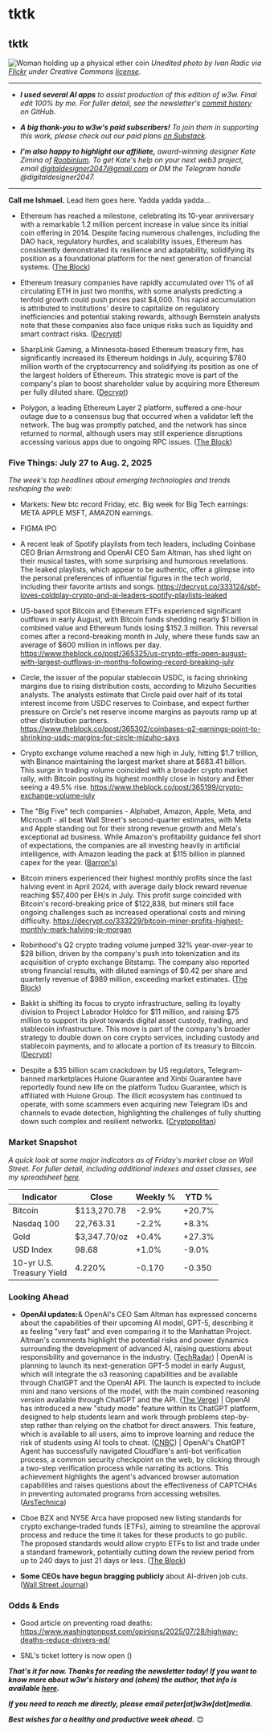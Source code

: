 # tktk
## tktk

![Woman holding up a physical ether coin](https://w3w.news/img/eth-1920.jpg)
*Unedited photo by Ivan Radic via [Flickr](https://www.flickr.com/people/26344495@N05/) under Creative Commons [license](https://creativecommons.org/licenses/by/2.0/).*

<hr>

- _**I used several AI apps** to assist production of this edition of w3w. Final edit 100% by me. For fuller detail, see the newsletter's [commit history](https://github.com/peteramckay/w3wnewsletter/commits) on GitHub._

- _**A big thank-you to w3w's paid subscribers!** To join them in supporting this work, please check out our paid plans [on Substack](https://w3wnews.substack.com/subscribe)._

- _**I'm also happy to highlight our affiliate,** award-winning designer Kate Zimina of [Roobinium](https://dribbble.com/roobinium). To get Kate's help on your next web3 project, email digitaldesigner2047@gmail.com or DM the Telegram handle @digitaldesigner2047._

<hr>

**Call me Ishmael.** Lead item goes here. Yadda yadda yadda...

<!-- Riff on Ethereum's 10th anniversary. -->

- Ethereum has reached a milestone, celebrating its 10-year anniversary with a remarkable 1.2 million percent increase in value since its initial coin offering in 2014. Despite facing numerous challenges, including the DAO hack, regulatory hurdles, and scalability issues, Ethereum has consistently demonstrated its resilience and adaptability, solidifying its position as a foundational platform for the next generation of financial systems. ([The Block](https://www.theblock.co/post/364947/10-years-on-ethereum-has-rebuilt-itself-time-and-again-without-compromising-on-its-values-community-members-say)) <!-- Draft news summary by Leo/Llama 3.1 8B -->

- Ethereum treasury companies have rapidly accumulated over 1% of all circulating ETH in just two months, with some analysts predicting a tenfold growth could push prices past $4,000. This rapid accumulation is attributed to institutions' desire to capitalize on regulatory inefficiencies and potential staking rewards, although Bernstein analysts note that these companies also face unique risks such as liquidity and smart contract risks. ([Decrypt](https://decrypt.co/332281/ethereum-treausry-10-percent-all-eth-standard-chartered)) <!-- Draft news summary by Leo/Llama 3.1 8B -->

- SharpLink Gaming, a Minnesota-based Ethereum treasury firm, has significantly increased its Ethereum holdings in July, acquiring $780 million worth of the cryptocurrency and solidifying its position as one of the largest holders of Ethereum. This strategic move is part of the company's plan to boost shareholder value by acquiring more Ethereum per fully diluted share. ([Decrypt](https://decrypt.co/332334/sharplink-gaming-drops-780-million-ethereum-july)) <!-- Draft news summary by Leo/Llama 3.1 8B -->

- Polygon, a leading Ethereum Layer 2 platform, suffered a one-hour outage due to a consensus bug that occurred when a validator left the network. The bug was promptly patched, and the network has since returned to normal, although users may still experience disruptions accessing various apps due to ongoing RPC issues. ([The Block](https://www.theblock.co/post/364913/polygon-suffers-hour-long-outage-weeks-after-complex-hard-fork)) <!-- Draft news summary by Leo/Llama 3.1 8B -->



<!--

<hr>

[![affiliate banner ad](https://w3w.news/img/affiliate-kz-letter.png)](
https://dribbble.com/roobinium)

<hr>

-->




### Five Things: July 27 to Aug. 2, 2025

*The week's top headlines about emerging technologies and trends reshaping the web:*

- Markets: New btc record Friday, etc. Big week for Big Tech earnings: META APPLE MSFT, AMAZON earnings.

- FIGMA IPO <!-- Link TK -->

- A recent leak of Spotify playlists from tech leaders, including Coinbase CEO Brian Armstrong and OpenAI CEO Sam Altman, has shed light on their musical tastes, with some surprising and humorous revelations. The leaked playlists, which appear to be authentic, offer a glimpse into the personal preferences of influential figures in the tech world, including their favorite artists and songs. https://decrypt.co/333124/sbf-loves-coldplay-crypto-and-ai-leaders-spotify-playlists-leaked <!-- Draft news summary by Leo/Llama 3.1 8B -->

- US-based spot Bitcoin and Ethereum ETFs experienced significant outflows in early August, with Bitcoin funds shedding nearly $1 billion in combined value and Ethereum funds losing $152.3 million. This reversal comes after a record-breaking month in July, where these funds saw an average of $600 million in inflows per day. https://www.theblock.co/post/365325/us-crypto-etfs-open-august-with-largest-outflows-in-months-following-record-breaking-july <!-- Draft news summary by Leo/Llama 3.1 8B -->

- Circle, the issuer of the popular stablecoin USDC, is facing shrinking margins due to rising distribution costs, according to Mizuho Securities analysts. The analysts estimate that Circle paid over half of its total interest income from USDC reserves to Coinbase, and expect further pressure on Circle's net reserve income margins as payouts ramp up at other distribution partners. https://www.theblock.co/post/365302/coinbases-q2-earnings-point-to-shrinking-usdc-margins-for-circle-mizuho-says <!-- Draft news summary by Leo/Llama 3.1 8B -->

- Crypto exchange volume reached a new high in July, hitting $1.7 trillion, with Binance maintaining the largest market share at $683.41 billion. This surge in trading volume coincided with a broader crypto market rally, with Bitcoin posting its highest monthly close in history and Ether seeing a 49.5% rise. https://www.theblock.co/post/365199/crypto-exchange-volume-july <!-- Draft news summary by Leo/Llama 3.1 8B -->

- The "Big Five" tech companies - Alphabet, Amazon, Apple, Meta, and Microsoft - all beat Wall Street's second-quarter estimates, with Meta and Apple standing out for their strong revenue growth and Meta's exceptional ad business. While Amazon's profitability guidance fell short of expectations, the companies are all investing heavily in artificial intelligence, with Amazon leading the pack at $115 billion in planned capex for the year. ([Barron's](https://news.google.com/read/CBMifEFVX3lxTE4wb3BsQWg0YzZhSTEwWEQyeUNsQklZV045S20wV2Z5emlOdXV0c3o3VzNMWnYydDJiOGE2cGVleENIdU1QQW1LZm5uY3ViMmE5dm10OWhuYUsxZy1FcFgtTkZzU2lXVGpuUE5BLUFOX0tjSnVxVGEzRmZ0ckI?hl=en-US&gl=US&ceid=US%3Aen)) <!-- Draft news summary by Leo/Llama 3.1 8B -->

 - Bitcoin miners experienced their highest monthly profits since the last halving event in April 2024, with average daily block reward revenue reaching $57,400 per EH/s in July. This profit surge coincided with Bitcoin's record-breaking price of $122,838, but miners still face ongoing challenges such as increased operational costs and mining difficulty. https://decrypt.co/333229/bitcoin-miner-profits-highest-monthly-mark-halving-jp-morgan <!-- Draft news summary by Leo/Llama 3.1 8B -->

- Robinhood's Q2 crypto trading volume jumped 32% year-over-year to $28 billion, driven by the company's push into tokenization and its acquisition of crypto exchange Bitstamp. The company also reported strong financial results, with diluted earnings of $0.42 per share and quarterly revenue of $989 million, exceeding market estimates. ([The Block](https://www.theblock.co/post/364887/robinhoods-q2-crypto-volume-tokenization-bitstamp-deal)) <!-- Draft news summary by Leo/Llama 3.1 8B -->

- Bakkt is shifting its focus to crypto infrastructure, selling its loyalty division to Project Labrador Holdco for $11 million, and raising $75 million to support its pivot towards digital asset custody, trading, and stablecoin infrastructure. This move is part of the company's broader strategy to double down on core crypto services, including custody and stablecoin payments, and to allocate a portion of its treasury to Bitcoin. ([Decrypt](https://decrypt.co/332368/bakkt-sheds-loyalty-division-as-it-doubles-down-on-crypto)) <!-- Draft news summary by Leo/Llama 3.1 8B -->

- Despite a $35 billion scam crackdown by US regulators, Telegram-banned marketplaces Huione Guarantee and Xinbi Guarantee have reportedly found new life on the platform Tudou Guarantee, which is affiliated with Huione Group. The illicit ecosystem has continued to operate, with some scammers even acquiring new Telegram IDs and channels to evade detection, highlighting the challenges of fully shutting down such complex and resilient networks. ([Cryptopolitan](https://www.cryptopolitan.com/telegram-banned-35b-scam-marketplaces-life/)) <!-- Draft news summary by Leo/Llama 3.1 8B -->



### Market Snapshot

*A quick look at some major indicators as of Friday's market close on Wall Street. For fuller detail, including additional indexes and asset classes, see my spreadsheet [here](https://docs.google.com/spreadsheets/d/11XuSerOv1DG7vFWAkwoXehOe4G4xDMm6LSNL7SAL4vA/edit?usp=sharing).*

<table>



  <thead>
    <tr>
      <th>Indicator</th>
      <th>Close</th>
      <th>Weekly %</th>
      <th>YTD %</th>
    </tr>
  </thead>

  <tbody>
   <tr>
     <td>Bitcoin</td>
     <td>$113,270.78</td>
     <td>-2.9%</td>
     <td>+20.7%</td>
   </tr>

   <tr>
     <td>Nasdaq 100</td>
     <td>22,763.31</td>
     <td>-2.2%</td>
     <td>+8.3%</td>
   </tr>

   <tr>
     <td>Gold</td>
     <td>$3,347.70/oz</td>
     <td>+0.4%</td>
     <td>+27.3%</td>
   </tr>

   <tr>
     <td>USD Index</td>
     <td>98.68</td>
     <td>+1.0%</td>
     <td>-9.0%</td>
   </tr>

   <tr>
     <td>10-yr U.S.<br> Treasury Yield</td>
     <td>4.220%</td>
     <td>-0.170</td>
     <td>-0.350</td>
   </tr>

</tbody>
</table>


### Looking Ahead

- **OpenAI updates:**& OpenAI's CEO Sam Altman has expressed concerns about the capabilities of their upcoming AI model, GPT-5, describing it as feeling "very fast" and even comparing it to the Manhattan Project. Altman's comments highlight the potential risks and power dynamics surrounding the development of advanced AI, raising questions about responsibility and governance in the industry.  ([TechRadar](https://www.techradar.com/ai-platforms-assistants/chatgpt/openais-ceo-says-hes-scared-of-gpt-5)) | OpenAI is planning to launch its next-generation GPT-5 model in early August, which will integrate the o3 reasoning capabilities and be available through ChatGPT and the OpenAI API. The launch is expected to include mini and nano versions of the model, with the main combined reasoning version available through ChatGPT and the API. ([The Verge](https://www.theverge.com/notepad-microsoft-newsletter/712950/openai-gpt-5-model-release-date-notepad)) | OpenAI has introduced a new "study mode" feature within its ChatGPT platform, designed to help students learn and work through problems step-by-step rather than relying on the chatbot for direct answers. This feature, which is available to all users, aims to improve learning and reduce the risk of students using AI tools to cheat. ([CNBC](https://www.cnbc.com/2025/07/29/openai-announces-new-study-mode-product-for-students-.html)) | OpenAI's ChatGPT Agent has successfully navigated Cloudflare's anti-bot verification process, a common security checkpoint on the web, by clicking through a two-step verification process while narrating its actions. This achievement highlights the agent's advanced browser automation capabilities and raises questions about the effectiveness of CAPTCHAs in preventing automated programs from accessing websites. ([ArsTechnica](https://arstechnica.com/information-technology/2025/07/openais-chatgpt-agent-casually-clicks-through-i-am-not-a-robot-verification-test/)) <!-- Draft news summary items by Leo/Llama 3.1 8B -->

- Cboe BZX and NYSE Arca have proposed new listing standards for crypto exchange-traded funds (ETFs), aiming to streamline the approval process and reduce the time it takes for these products to go public. The proposed standards would allow crypto ETFs to list and trade under a standard framework, potentially cutting down the review period from up to 240 days to just 21 days or less. ([The Block](https://www.theblock.co/post/364923/cboe-bzx-proposes-streamline-crypto-etf-approvals-to-the-sec)) <!-- Draft news summary by Leo/Llama 3.1 8B -->

- **Some CEOs have begun bragging publicly** about AI-driven job cuts. ([Wall Street Journal](https://www.wsj.com/lifestyle/careers/layoff-business-strategy-reduce-staff-11796d66?st=2QS96N&reflink=desktopwebshare_permalink)) <!-- Draft news summary by Leo/Llama 3.1 8B -->

### Odds & Ends

- Good article on preventing road deaths: https://www.washingtonpost.com/opinions/2025/07/28/highway-deaths-reduce-drivers-ed/

- SNL's ticket lottery is now open ([]())

_**That's it for now. Thanks for reading the newsletter today! If you want to know more about w3w's history and (ahem) the author, that info is available [here](https://w3wnews.substack.com/about).**_

_**If you need to reach me directly, please email peter[at]w3w[dot]media.**_

_**Best wishes for a healthy and productive week ahead.**_ 😊
